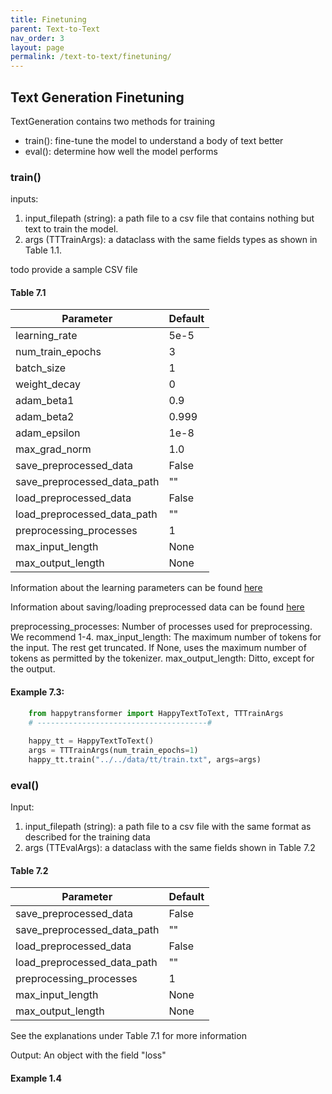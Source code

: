 ```yaml
---
title: Finetuning
parent: Text-to-Text
nav_order: 3
layout: page
permalink: /text-to-text/finetuning/
---
```


## Text Generation Finetuning

TextGeneration contains two methods for training 
- train(): fine-tune the model to understand a body of text better
- eval(): determine how well the model performs 

### train()

inputs: 
1. input_filepath (string): a path file to a csv file that contains nothing but text to train the model.
2. args (TTTrainArgs): a dataclass with the same fields types as shown in Table 1.1. 

todo provide a sample CSV file 

#### Table 7.1

| Parameter                     |Default|
|-------------------------------|-------|
| learning_rate                 | 5e-5  |
| num_train_epochs              | 3     |
| batch_size                    | 1     |
| weight_decay                  | 0     |
| adam_beta1                    | 0.9   |
| adam_beta2                    | 0.999 |
| adam_epsilon                  | 1e-8  |
| max_grad_norm                 | 1.0   |
| save_preprocessed_data        | False |
| save_preprocessed_data_path   | ""    |
| load_preprocessed_data        | False |
| load_preprocessed_data_path   | ""    |
| preprocessing_processes       | 1     |
| max_input_length              | None  |
| max_output_length             | None  |


Information about the learning parameters can be found [here](/learning-parameters/)

Information about saving/loading preprocessed data can be found [here](/save-load-data/)

preprocessing_processes: Number of processes used for preprocessing. We recommend 1-4. 
max_input_length: The maximum number of tokens for the input. The rest get truncated. If None, uses the maximum number of tokens as permitted by the tokenizer. 
max_output_length: Ditto, except for the output. 



#### Example 7.3:
```python
    from happytransformer import HappyTextToText, TTTrainArgs
    # --------------------------------------#
    
    happy_tt = HappyTextToText()
    args = TTTrainArgs(num_train_epochs=1) 
    happy_tt.train("../../data/tt/train.txt", args=args)
```

### eval()
Input:
1. input_filepath (string): a path file to a csv file with the same format as described for the training data
2. args (TTEvalArgs): a dataclass with the same fields shown in Table  7.2

#### Table 7.2

| Parameter                     |Default|
|-------------------------------|-------|
| save_preprocessed_data        | False |
| save_preprocessed_data_path   | ""    |
| load_preprocessed_data        | False |
| load_preprocessed_data_path   | ""    |
| preprocessing_processes       | 1     |
| max_input_length              | None  |
| max_output_length             | None  |

See the explanations under Table 7.1 for more information 


Output: An object with the field "loss"

#### Example 1.4
```python
 

```
